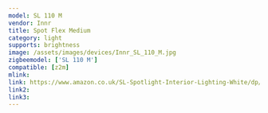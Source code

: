```yaml
---
model: SL 110 M
vendor: Innr
title: Spot Flex Medium
category: light
supports: brightness
image: /assets/images/devices/Innr_SL_110_M.jpg
zigbeemodel: ['SL 110 M']
compatible: [z2m]
mlink: 
link: https://www.amazon.co.uk/SL-Spotlight-Interior-Lighting-White/dp/B018SBVRZO
link2: 
link3: 
---
```

